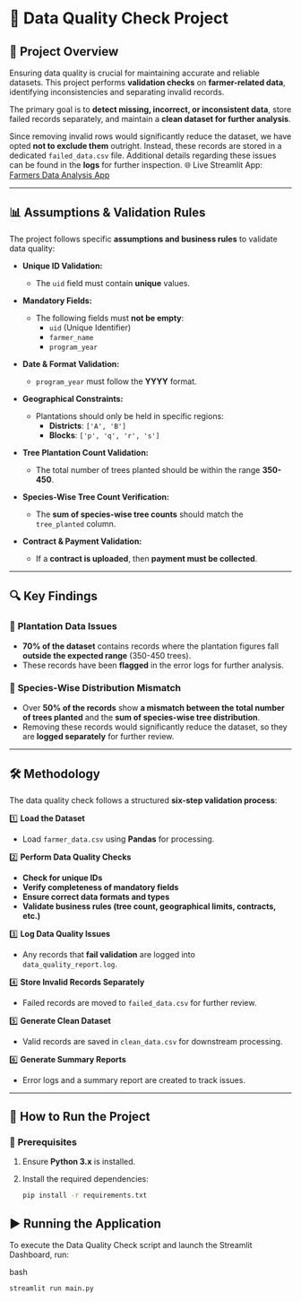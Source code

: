 # 🌱 Data Quality Check Project

## 📌 Project Overview

Ensuring data quality is crucial for maintaining accurate and reliable datasets. This project performs **validation checks** on **farmer-related data**, identifying inconsistencies and separating invalid records.  

The primary goal is to **detect missing, incorrect, or inconsistent data**, store failed records separately, and maintain a **clean dataset for further analysis**.  

Since removing invalid rows would significantly reduce the dataset, we have opted **not to exclude them** outright. Instead, these records are stored in a dedicated `failed_data.csv` file. Additional details regarding these issues can be found in the **logs** for further inspection. 
🌐 Live Streamlit App: [Farmers Data Analysis App](https://surajraghuwanshi05-farmers-data-analysis-main-pedjcf.streamlit.app/)

---

## 📊 Assumptions & Validation Rules

The project follows specific **assumptions and business rules** to validate data quality:  

- **Unique ID Validation:**  
  - The `uid` field must contain **unique** values.  

- **Mandatory Fields:**  
  - The following fields must **not be empty**:  
    - `uid` (Unique Identifier)  
    - `farmer_name`  
    - `program_year`  

- **Date & Format Validation:**  
  - `program_year` must follow the **YYYY** format.  

- **Geographical Constraints:**  
  - Plantations should only be held in specific regions:  
    - **Districts**: `['A', 'B']`  
    - **Blocks**: `['p', 'q', 'r', 's']`  

- **Tree Plantation Count Validation:**  
  - The total number of trees planted should be within the range **350-450**.  

- **Species-Wise Tree Count Verification:**  
  - The **sum of species-wise tree counts** should match the `tree_planted` column.  

- **Contract & Payment Validation:**  
  - If a **contract is uploaded**, then **payment must be collected**.  

---

## 🔍 Key Findings  

### 🌱 **Plantation Data Issues**  
- **70% of the dataset** contains records where the plantation figures fall **outside the expected range** (350-450 trees).  
- These records have been **flagged** in the error logs for further analysis.  

### 🌳 **Species-Wise Distribution Mismatch**  
- Over **50% of the records** show **a mismatch between the total number of trees planted** and the **sum of species-wise tree distribution**.  
- Removing these records would significantly reduce the dataset, so they are **logged separately** for further review.  

---

## 🛠️ Methodology  

The data quality check follows a structured **six-step validation process**:  

1️⃣ **Load the Dataset**  
   - Load `farmer_data.csv` using **Pandas** for processing.  

2️⃣ **Perform Data Quality Checks**  
   - **Check for unique IDs**  
   - **Verify completeness of mandatory fields**  
   - **Ensure correct data formats and types**  
   - **Validate business rules (tree count, geographical limits, contracts, etc.)**  

3️⃣ **Log Data Quality Issues**  
   - Any records that **fail validation** are logged into `data_quality_report.log`.  

4️⃣ **Store Invalid Records Separately**  
   - Failed records are moved to `failed_data.csv` for further review.  

5️⃣ **Generate Clean Dataset**  
   - Valid records are saved in `clean_data.csv` for downstream processing.  

6️⃣ **Generate Summary Reports**  
   - Error logs and a summary report are created to track issues.  

---

## 🚀 How to Run the Project  

### 📌 **Prerequisites**  
1. Ensure **Python 3.x** is installed.  
2. Install the required dependencies:  

   ```bash
   pip install -r requirements.txt
   ```

## ▶️ Running the Application
To execute the Data Quality Check script and launch the Streamlit Dashboard, run:

bash
   ```bash
   streamlit run main.py
   ```





